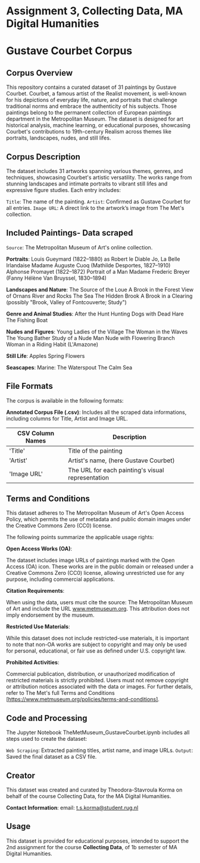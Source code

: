 # Assignment 3, Collecting Data, MA Digital Humanities

# Gustave Courbet Corpus

## Corpus Overview

This repository contains a curated dataset of 31 paintings by Gustave Courbet. Courbet, a famous artist of the Realist movement, is well-known for
his depictions of everyday life, nature, and portraits that challenge traditional norms and embrace the authenticity of his subjects. Those paintings belong to the permanent collection of European paintings
department in the Metropolitan Museum. 
The dataset is designed for art historical analysis, machine learning, or educational purposes, showcasing Courbet's contributions to 19th-century Realism across themes like portraits, landscapes, nudes, and 
still lifes.

## Corpus Description
The dataset includes 31 artworks spanning various themes, genres, and techniques, showcasing Courbet's artistic versatility. The works range from stunning landscapes and intimate portraits to vibrant still lifes 
and expressive figure studies.
Each entry includes:

`Title`: The name of the painting.
`Artist`: Confirmed as Gustave Courbet for all entries.
`Image URL`: A direct link to the artwork’s image from The Met's collection.

## Included Paintings- Data scraped

`Source`: The Metropolitan Museum of Art's online collection.

**Portraits**:
Louis Gueymard (1822–1880) as Robert le Diable
Jo, La Belle Irlandaise
Madame Auguste Cuoq (Mathilde Desportes, 1827–1910)
Alphonse Promayet (1822–1872)
Portrait of a Man
Madame Frederic Breyer (Fanny Hélène Van Bruyssel, 1830–1894)

**Landscapes and Nature**:
The Source of the Loue
A Brook in the Forest
View of Ornans
River and Rocks
The Sea
The Hidden Brook
A Brook in a Clearing
(possibly "Brook, Valley of Fontcouverte; Study")

**Genre and Animal Studies**:
After the Hunt
Hunting Dogs with Dead Hare
The Fishing Boat

**Nudes and Figures**:
Young Ladies of the Village
The Woman in the Waves
The Young Bather
Study of a Nude Man
Nude with Flowering Branch
Woman in a Riding Habit (L'Amazone)

**Still Life**:
Apples
Spring Flowers

**Seascapes**:
Marine: The Waterspout
The Calm Sea

## File Formats 

The corpus is available in the following formats:

**Annotated Corpus File (.csv)**: Includes all the scraped data informations, including columns for Title, Artist and Image URL.

| CSV Column Names   | Description                                       |
|--------------------|---------------------------------------------------| 
| 'Title'            | Title of the painting                             |
| 'Artist'           | Artist's name, (here Gustave Courbet)             |
| 'Image URL'        | The URL for each painting's visual representation |

## Terms and Conditions
This dataset adheres to The Metropolitan Museum of Art's Open Access Policy, which permits the use of metadata and public domain images under the Creative Commons Zero (CC0) license.

The following points summarize the applicable usage rights:

**Open Access Works (OA)**:

The dataset includes image URLs of paintings marked with the Open Access (OA) icon.
These works are in the public domain or released under a Creative Commons Zero (CC0) license, allowing unrestricted use for any purpose, including commercial applications.

**Citation Requirements**:

When using the data, users must cite the source: The Metropolitan Museum of Art and include the URL www.metmuseum.org. This attribution does not imply endorsement by the museum.

**Restricted Use Materials**:

While this dataset does not include restricted-use materials, it is important to note that non-OA works are subject to copyright and may only be used for personal, educational, or fair use as defined under U.S. copyright law.

**Prohibited Activities**:

Commercial publication, distribution, or unauthorized modification of restricted materials is strictly prohibited.
Users must not remove copyright or attribution notices associated with the data or images.
For further details, refer to The Met's full Terms and Conditions [https://www.metmuseum.org/policies/terms-and-conditions].

## Code and Processing
The Jupyter Notebook TheMetMuseum_GustaveCourbet.ipynb includes all steps used to create the dataset:

`Web Scraping`: Extracted painting titles, artist name, and image URLs.
`Output`: Saved the final dataset as a CSV file.

## Creator 
This dataset was created and curated by Theodora-Stavroula Korma on behalf of the course Collecting Data, for the MA Digital Humanities. 

**Contact Information**:
email: t.s.korma@student.rug.nl

## Usage
This dataset is provided for educational purposes, intended to support the 2nd assignment for the course **Collecting Data**, of 1b semester of MA Digital Humanities. 






